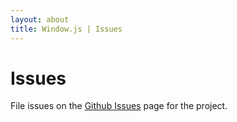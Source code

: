 ```yaml
---
layout: about
title: Window.js | Issues
---
```


Issues
======

File issues on the [Github Issues](https://github.com/windowjs/windowjs/issues)
page for the project.
